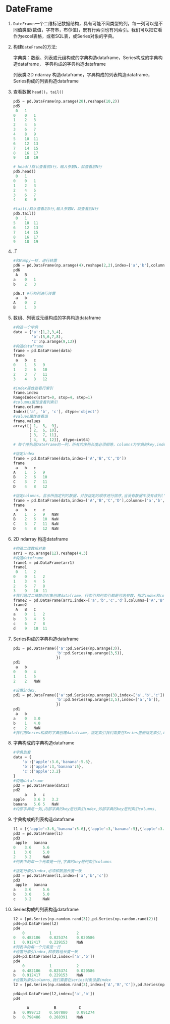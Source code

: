 # DateFrame

1. `DateFrame`:一个二维标记数据结构，具有可能不同类型的列，每一列可以是不同值类型(数值，字符串，布尔值)，既有行索引也有列索引。我们可以把它看作为excel表格，或者SQL表，或Series对象的字典。

2. 构建`DateFrame`的方法:

   字典类：数组、列表或元组构成的字典构造dataframe，Series构成的字典构造dataframe， 字典构成的字典构造dataframe

   列表类:2D ndarray 构造dataframe，字典构成的列表构造dataframe，Series构成的列表构造dataframe

3. 查看数据 `head()`，`tail()`

   ```python
   pd5 = pd.DataFrame(np.arange(20).reshape(10,2))
   pd5
   	0	1
   0	0	1
   1	2	3
   2	4	5
   3	6	7
   4	8	9
   5	10	11
   6	12	13
   7	14	15
   8	16	17
   9	18	19
   
   # head()默认查看前5行，输入参数N，就查看前N行
   pd5.head()
   	0	1
   0	0	1
   1	2	3
   2	4	5
   3	6	7
   4	8	9
   
   #tail()默认查看后5行,输入参数N，就查看后N行
   pd5.tail()
   	0	1
   5	10	11
   6	12	13
   7	14	15
   8	16	17
   9	18	19
   ```

4. .T

   ```python
   #和Numpy一样，进行转置
   pd6 = pd.DataFrame(np.arange(4).reshape(2,2),index=['a','b'],columns=['A','B'])
   pd6
   	A	B
   a	0	1
   b	2	3
   
   pd6.T #行和列进行转置
   	a	b
   A	0	2
   B	1	3
   ```

5. 数组、列表或元组构成的字典构造dataframe

   ```python
   #构造一个字典
   data = {'a':[1,2,3,4],
           'b':(5,6,7,8),
           'c':np.arange(9,13)}
   #构造dataframe
   frame = pd.DataFrame(data)
   frame
   	a	b	c
   0	1	5	9
   1	2	6	10
   2	3	7	11
   3	4	8	12	
   
   #index属性查看行索引
   frame.index
   RangeIndex(start=0, stop=4, step=1)
   #columns属性查看列索引
   frame.columns
   Index(['a', 'b', 'c'], dtype='object')
   #values属性查看值
   frame.values
   array([[ 1,  5,  9],
          [ 2,  6, 10],
          [ 3,  7, 11],
          [ 4,  8, 12]], dtype=int64)
   # 每个序列是DateFrame的一列，所有的序列长度必须相等，columns为字典的key,index为默认的数字标签，我们可以通过index属性进行修改
   
   #指定index
   frame = pd.DataFrame(data,index=['A','B','C','D'])
   frame
   	a	b	c
   A	1	5	9
   B	2	6	10
   C	3	7	11
   D	4	8	12
   
   #指定columns，显示所指定列的数据，并按指定的顺序进行排序,当没有数据中没有该列('e')，那么就会用NaN来填充
   frame = pd.DataFrame(data,index=['A','B','C','D'],columns=['a','b','c','e'])
   frame
   	a	b	c	e
   A	1	5	9	NaN
   B	2	6	10	NaN
   C	3	7	11	NaN
   D	4	8	12	NaN
   ```

6. 2D ndarray 构造dataframe

   ```python
   #构造二维数组对象
   arr1 = np.arange(12).reshape(4,3)
   #构造dateframe
   frame1 = pd.DataFrame(arr1)
   frame1
   	0	1	2
   0	0	1	2
   1	3	4	5
   2	6	7	8
   3	9	10	11
   #我们通过二维数组对象创建dataframe，行索引和列索引都是可选参数，指定index和columns必须和原数组长度一致，默认0到N-1
   frame2 = pd.DataFrame(arr1,index=['a','b','c','d'],columns=['A','B','C'])
   frame2
   	A	B	C
   a	0	1	2
   b	3	4	5
   c	6	7	8
   d	9	10	11
   ```

7. Series构成的字典构造dataframe

   ```python
   pd1 = pd.DataFrame({'a':pd.Series(np.arange(3)),
                      'b':pd.Series(np.arange(3,5)), 
                      })
   pd1
   	a	b	
   0	0	4	
   1	1	5	
   2	2	NaN	
   
   #设置index,
   pd1 = pd.DataFrame({'a':pd.Series(np.arange(3),index=['a','b','c']),
                      'b':pd.Series(np.arange(3,5),index=['a','b']),
                      })
   pd1
   	a	b
   a	0	3.0
   b	1	4.0
   c	2	NaN
   #我们用Series构成的字典创建dataframe，指定索引我们需要在Series里面指定索引,index为Series的标签，Series长度可以不一样，会以NaN填充
   ```

8. 字典构成的字典构造dataframe

   ```python
   #字典嵌套
   data = {
       'a':{'apple':3.6,'banana':5.6},
       'b':{'apple':3,'banana':5},
       'c':{'apple':3.2}
   }
   #构造dataframe
   pd2 = pd.DataFrame(data3)
   pd2
   		a	b	c
   apple	3.6	3	3.2
   banana	5.6	5	NaN
   #内部字典是一列,内部字典的key是行索引index,外部字典的key是列索引columns,
   ```

9. 字典构成的列表构造dataframe

   ```python
   l1 = [{'apple':3.6,'banana':5.6},{'apple':3,'banana':5},{'apple':3.2}]
   pd3 = pd.DataFrame(l1)
   pd3
   	apple	banana
   0	3.6		5.6
   1	3.0		5.0
   2	3.2		NaN
   #列表中的每一个元素是一行,字典的key是列索引columns
   
   #指定行索引index,必须和数据长度一致
   pd3 = pd.DataFrame(l1,index=['a','b','c'])
   pd3
   	apple	banana
   a	3.6		5.6
   b	3.0		5.0
   c	3.2		NaN
   ```

10. Series构成的列表构造dataframe

    ```python
    l2 = [pd.Series(np.random.rand(3)),pd.Series(np.random.rand(2))]
    pd4=pd.DataFrame(l2)
    pd4
    	0			1			2
    0	0.482106	0.025374	0.020586
    1	0.912417	0.229153	NaN
    #列表中的每一个元素是一行
    #设置行索引index,和原数组长度一致
    pd4=pd.DataFrame(l2,index=['a','b'])
    pd4
    	0			1			2
    a	0.482106	0.025374	0.020586
    b	0.912417	0.229153	NaN
    #设置列索引columns,我们需要在series对象设置index
    l2 = [pd.Series(np.random.rand(3),index=['A','B','C']),pd.Series(np.random.rand(2),index=['A','B'])]
    
    pd4=pd.DataFrame(l2,index=['a','b'])
    pd4
    
    	  A			  B			 C
    a	0.999713	0.507880	0.091274
    b	0.798486	0.268391	NaN
    ```


